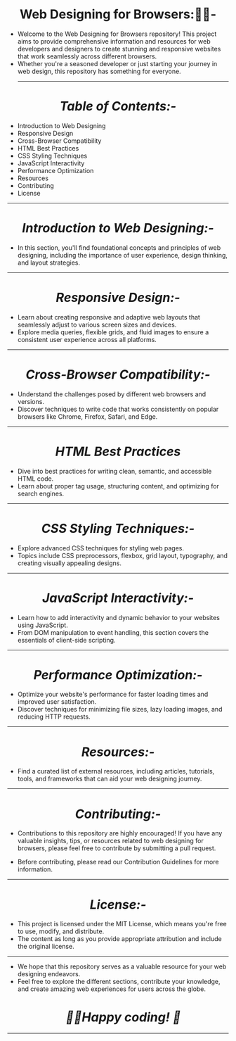 <h1 align="Center"><b>Web Designing for Browsers:🌸🌸-</b></h1>

- Welcome to the Web Designing for Browsers repository! This project aims to provide comprehensive information and resources for web developers and designers to create stunning and responsive websites that work seamlessly across different browsers.
- Whether you're a seasoned developer or just starting your journey in web design, this repository has something for everyone.
  <hr>
<h1 align="Center"><i>Table of Contents:-</i></h1>

- Introduction to Web Designing
- Responsive Design
- Cross-Browser Compatibility
- HTML Best Practices
- CSS Styling Techniques
- JavaScript Interactivity
- Performance Optimization
- Resources
- Contributing
- License
<hr>
<h1 align="Center"><i>Introduction to Web Designing:-</i></h1>

- In this section, you'll find foundational concepts and principles of web designing, including the importance of user experience, design thinking, and layout strategies.
<hr>
<h1 align="Center"><i>Responsive Design:-</i></h1>
  
- Learn about creating responsive and adaptive web layouts that seamlessly adjust to various screen sizes and devices. 
- Explore media queries, flexible grids, and fluid images to ensure a consistent user experience across all platforms.
<hr>
<h1 align="Center"><i>Cross-Browser Compatibility:-</i></h1>
  
- Understand the challenges posed by different web browsers and versions.
- Discover techniques to write code that works consistently on popular browsers like Chrome, Firefox, Safari, and Edge.
<hr>
<h1 align="Center"><i>HTML Best Practices</i></h1>
  

- Dive into best practices for writing clean, semantic, and accessible HTML code.
 - Learn about proper tag usage, structuring content, and optimizing for search engines.
  <hr>
<h1 align="Center"><i>CSS Styling Techniques:-</i></h1>

- Explore advanced CSS techniques for styling web pages.
- Topics include CSS preprocessors, flexbox, grid layout, typography, and creating visually appealing designs.
<hr>
<h1 align="Center"><i>JavaScript Interactivity:-</i></h1>

- Learn how to add interactivity and dynamic behavior to your websites using JavaScript.
- From DOM manipulation to event handling, this section covers the essentials of client-side scripting.
<hr>
<h1 align="Center"><i>Performance Optimization:-</i></h1>

- Optimize your website's performance for faster loading times and improved user satisfaction.
- Discover techniques for minimizing file sizes, lazy loading images, and reducing HTTP requests.
<hr>
<h1 align="Center"><i>Resources:-</i></h1>

- Find a curated list of external resources, including articles, tutorials, tools, and frameworks that can aid your web designing journey.
<hr>

<h1 align="Center"><i>Contributing:-</i></h1>

- Contributions to this repository are highly encouraged! If you have any valuable insights, tips, or resources related to web designing for browsers, please feel free to contribute by submitting a pull request.

- Before contributing, please read our Contribution Guidelines for more information.
<hr>
<h1 align="Center"><i>License:-</i></h1>

- This project is licensed under the MIT License, which means you're free to use, modify, and distribute. 
- The content as long as you provide appropriate attribution and include the original license.
<hr>

- We hope that this repository serves as a valuable resource for your web designing endeavors. 
- Feel free to explore the different sections, contribute your knowledge, and create amazing web experiences for users across the globe. <h1 align="Center"><i>🎈💗Happy coding! 🚀</i></h1>

<hr>

